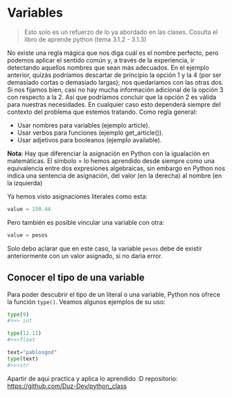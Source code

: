 # Variables

> Esto solo es un refuerzo de lo ya abordado en las clases. Cosulta el libro de aprende python (tema 3.1.2 - 3.1.3)

No existe una regla mágica que nos diga cuál es el nombre perfecto, pero podemos aplicar
el sentido común y, a través de la experiencia, ir detectando aquellos nombres que sean más
adecuados. En el ejemplo anterior, quizás podríamos descartar de principio la opción 1 y la
4 (por ser demasiado cortas o demasiado largas); nos quedaríamos con las otras dos. Si nos
fijamos bien, casi no hay mucha información adicional de la opción 3 con respecto a la 2. Así
que podríamos concluir que la opción 2 es válida para nuestras necesidades. En cualquier
caso esto dependerá siempre del contexto del problema que estemos tratando.
Como regla general:

- Usar nombres para variables (ejemplo article).
- Usar verbos para funciones (ejemplo get_article()).
- Usar adjetivos para booleanos (ejemplo available).


__Nota__: Hay que diferenciar la asignación en Python con la igualación en matemáticas. El
símbolo = lo hemos aprendido desde siempre como una equivalencia entre dos expresiones
algebraicas, sin embargo en Python nos indica una sentencia de asignación, del valor (en la
derecha) al nombre (en la izquierda)

Ya hemos visto asignaciones literales como esta:

```python
value = 150.44
```

Pero también es posible vincular una variable con otra:

```python
value = pesos
```
Solo debo aclarar que en este caso, la variable `pesos` debe de existir anteriormente con un valor asignado, si no daria error.

## Conocer el tipo de una variable
Para poder descubrir el tipo de un literal o una variable, Python nos ofrece la función `type()`.
Veamos algunos ejemplos de su uso:


```python
type(9)
#>>> int

type(12.11)
#>>>float

text="pablosgod"
type(text)
#>>>str
```
Apartir de aqui practica y aplica lo aprendido :D
<span>repositorio: https://github.com/Duz-Dev/python_class</span>